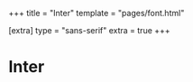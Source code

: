 +++
title = "Inter"
template = "pages/font.html"

[extra]
type = "sans-serif"
extra = true
+++

# Inter

